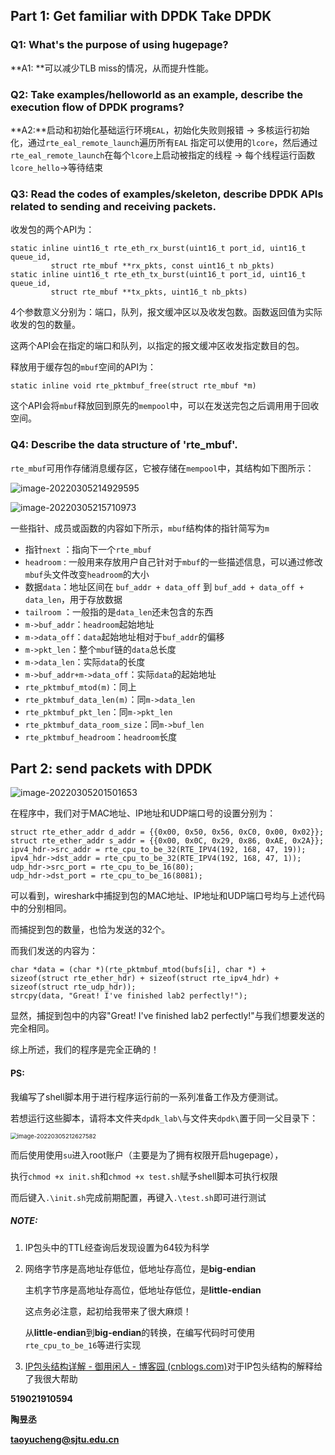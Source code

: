 ## Part 1: Get familiar with DPDK Take DPDK 

### Q1: What's the purpose of using hugepage? 

**A1: **可以减少TLB miss的情况，从而提升性能。



### Q2: Take examples/helloworld as an example, describe the execution flow of DPDK programs? 

**A2:**启动和初始化基础运行环境`EAL`，初始化失败则报错 -> 多核运行初始化，通过`rte_eal_remote_launch`遍历所有`EAL` 指定可以使用的`lcore`，然后通过`rte_eal_remote_launch`在每个`lcore`上启动被指定的线程 -> 每个线程运行函数`lcore_hello`->等待结束



### Q3: Read the codes of examples/skeleton, describe DPDK APIs related to sending and receiving packets.

收发包的两个API为：

```
static inline uint16_t rte_eth_rx_burst(uint16_t port_id, uint16_t queue_id,
		 struct rte_mbuf **rx_pkts, const uint16_t nb_pkts)
static inline uint16_t rte_eth_tx_burst(uint16_t port_id, uint16_t queue_id,
		 struct rte_mbuf **tx_pkts, uint16_t nb_pkts)
```

4个参数意义分别为：端口，队列，报文缓冲区以及收发包数。函数返回值为实际收发的包的数量。

这两个API会在指定的端口和队列，以指定的报文缓冲区收发指定数目的包。



释放用于缓存包的`mbuf`空间的API为：

```
static inline void rte_pktmbuf_free(struct rte_mbuf *m)
```

这个API会将`mbuf`释放回到原先的`mempool`中，可以在发送完包之后调用用于回收空间。



### Q4: Describe the data structure of 'rte_mbuf'.

`rte_mbuf`可用作存储消息缓存区，它被存储在`mempool`中，其结构如下图所示：

![image-20220305214929595](E:\我的文件\云操作系统设计与实践\lab\dpdk_lab\README.assets\image-20220305214929595.png)

![image-20220305215710973](E:\我的文件\云操作系统设计与实践\lab\dpdk_lab\README.assets\image-20220305215710973.png)

一些指针、成员或函数的内容如下所示，`mbuf`结构体的指针简写为`m`

- 指针`next` ：指向下一个`rte_mbuf`
- `headroom` : 一般用来存放用户自己针对于`mbuf`的一些描述信息，可以通过修改`mbuf`头文件改变`headroom`的大小
- 数据`data`：地址区间在 `buf_addr + data_off` 到 `buf_add + data_off + data_len`，用于存放数据
- `tailroom` ：一般指的是`data_len`还未包含的东西
- `m->buf_addr`：`headroom`起始地址
- `m->data_off`：`data`起始地址相对于`buf_addr`的偏移
- `m->pkt_len`：整个`mbuf`链的`data`总长度
- `m->data_len`：实际`data`的长度
- `m->buf_addr+m->data_off`：实际`data`的起始地址
- `rte_pktmbuf_mtod(m)`：同上
- `rte_pktmbuf_data_len(m)`：同`m->data_len`
- `rte_pktmbuf_pkt_len`：同`m->pkt_len`
- `rte_pktmbuf_data_room_size`：同`m->buf_len`
- `rte_pktmbuf_headroom`：`headroom`长度





## Part 2: send packets with DPDK

![image-20220305201501653](E:\我的文件\云操作系统设计与实践\lab\dpdk_lab\README.assets\image-20220305201501653.png)

在程序中，我们对于MAC地址、IP地址和UDP端口号的设置分别为：

```
struct rte_ether_addr d_addr = {{0x00, 0x50, 0x56, 0xC0, 0x00, 0x02}};
struct rte_ether_addr s_addr = {{0x00, 0x0C, 0x29, 0x86, 0xAE, 0x2A}};
ipv4_hdr->src_addr = rte_cpu_to_be_32(RTE_IPV4(192, 168, 47, 19));
ipv4_hdr->dst_addr = rte_cpu_to_be_32(RTE_IPV4(192, 168, 47, 1));
udp_hdr->src_port = rte_cpu_to_be_16(80);
udp_hdr->dst_port = rte_cpu_to_be_16(8081);
```

可以看到，wireshark中捕捉到包的MAC地址、IP地址和UDP端口号均与上述代码中的分别相同。

而捕捉到包的数量，也恰为发送的32个。

而我们发送的内容为：

```
char *data = (char *)(rte_pktmbuf_mtod(bufs[i], char *) + sizeof(struct rte_ether_hdr) + sizeof(struct rte_ipv4_hdr) + sizeof(struct rte_udp_hdr));
strcpy(data, "Great! I've finished lab2 perfectly!");
```

显然，捕捉到包中的内容"Great! I've finished lab2 perfectly!"与我们想要发送的完全相同。

综上所述，我们的程序是完全正确的！



#### PS:

我编写了shell脚本用于进行程序运行前的一系列准备工作及方便测试。

若想运行这些脚本，请将本文件夹`dpdk_lab\`与文件夹`dpdk\`置于同一父目录下：

<img src="E:\我的文件\云操作系统设计与实践\lab\dpdk_lab\README.assets\image-20220305212627582.png" alt="image-20220305212627582" style="zoom:67%;" />

而后使用使用`su`进入root账户（主要是为了拥有权限开启hugepage），

执行`chmod +x init.sh`和`chmod +x test.sh`赋予shell脚本可执行权限

而后键入`.\init.sh`完成前期配置，再键入`.\test.sh`即可进行测试



##### NOTE:

1. IP包头中的TTL经查询后发现设置为64较为科学

2. 网络字节序是高地址存低位，低地址存高位，是**big-endian**

   主机字节序是高地址存高位，低地址存低位，是**little-endian**

   这点务必注意，起初给我带来了很大麻烦！

   从**little-endian**到**big-endian**的转换，在编写代码时可使用`rte_cpu_to_be_16`等进行实现

3. [IP包头结构详解 - 御用闲人 - 博客园 (cnblogs.com)](https://www.cnblogs.com/yyxianren/p/10790730.html)对于IP包头结构的解释给了我很大帮助





**519021910594**

**陶昱丞**

**taoyucheng@sjtu.edu.cn**